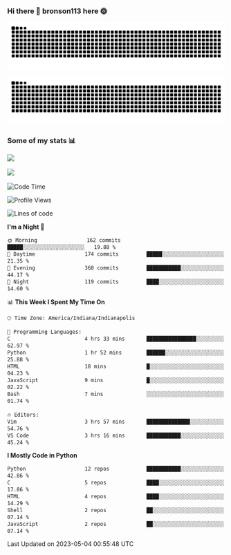 ### Hi there 👋 bronson113 here 🌞
<div align="center">

![GitHub Snake Light](https://raw.githubusercontent.com/bronson113/bronson113/snake/github-snake.svg#gh-light-mode-only)

![GitHub Snake dark](https://raw.githubusercontent.com/bronson113/bronson113/snake/github-snake-dark.svg#gh-dark-mode-only)

</div>

### Some of my stats 📊
![](https://github-readme-stats-sigma-five.vercel.app/api?username=bronson113&theme=transparent&show_icons=true)

![](https://github-readme-stats-sigma-five.vercel.app/api/top-langs/?username=bronson113&theme=transparent&layout=compact&card_width=445)



<!--START_SECTION:waka-->
![Code Time](http://img.shields.io/badge/Code%20Time-203%20hrs%2031%20mins-blue)

![Profile Views](http://img.shields.io/badge/Profile%20Views-0-blue)

![Lines of code](https://img.shields.io/badge/From%20Hello%20World%20I%27ve%20Written-7.1%20million%20lines%20of%20code-blue)

**I'm a Night 🦉** 

```text
🌞 Morning                162 commits         █████░░░░░░░░░░░░░░░░░░░░   19.88 % 
🌆 Daytime                174 commits         █████░░░░░░░░░░░░░░░░░░░░   21.35 % 
🌃 Evening                360 commits         ███████████░░░░░░░░░░░░░░   44.17 % 
🌙 Night                  119 commits         ████░░░░░░░░░░░░░░░░░░░░░   14.60 % 
```


📊 **This Week I Spent My Time On** 

```text
🕑︎ Time Zone: America/Indiana/Indianapolis

💬 Programming Languages: 
C                        4 hrs 33 mins       ████████████████░░░░░░░░░   62.97 % 
Python                   1 hr 52 mins        ██████░░░░░░░░░░░░░░░░░░░   25.88 % 
HTML                     18 mins             █░░░░░░░░░░░░░░░░░░░░░░░░   04.23 % 
JavaScript               9 mins              █░░░░░░░░░░░░░░░░░░░░░░░░   02.22 % 
Bash                     7 mins              ░░░░░░░░░░░░░░░░░░░░░░░░░   01.74 % 

🔥 Editors: 
Vim                      3 hrs 57 mins       ██████████████░░░░░░░░░░░   54.76 % 
VS Code                  3 hrs 16 mins       ███████████░░░░░░░░░░░░░░   45.24 % 
```

**I Mostly Code in Python** 

```text
Python                   12 repos            ███████████░░░░░░░░░░░░░░   42.86 % 
C                        5 repos             ████░░░░░░░░░░░░░░░░░░░░░   17.86 % 
HTML                     4 repos             ████░░░░░░░░░░░░░░░░░░░░░   14.29 % 
Shell                    2 repos             ██░░░░░░░░░░░░░░░░░░░░░░░   07.14 % 
JavaScript               2 repos             ██░░░░░░░░░░░░░░░░░░░░░░░   07.14 % 
```




 Last Updated on 2023-05-04 00:55:48 UTC
<!--END_SECTION:waka-->
